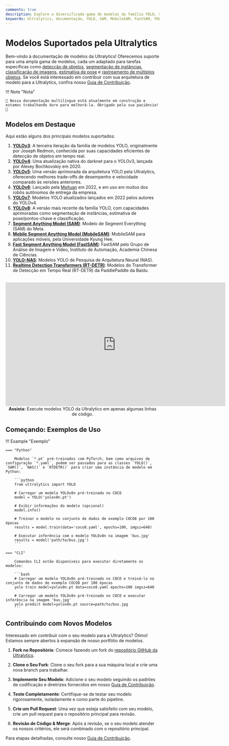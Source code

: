 ```yaml
---
comments: true
description: Explore a diversificada gama de modelos da família YOLO, SAM, MobileSAM, FastSAM, YOLO-NAS e RT-DETR suportados pela Ultralytics. Comece com exemplos de uso tanto para CLI quanto para Python.
keywords: Ultralytics, documentação, YOLO, SAM, MobileSAM, FastSAM, YOLO-NAS, RT-DETR, modelos, arquiteturas, Python, CLI
---
```


# Modelos Suportados pela Ultralytics

Bem-vindo à documentação de modelos da Ultralytics! Oferecemos suporte para uma ampla gama de modelos, cada um adaptado para tarefas específicas como [detecção de objetos](../tasks/detect.md), [segmentação de instâncias](../tasks/segment.md), [classificação de imagens](../tasks/classify.md), [estimativa de pose](../tasks/pose.md) e [rastreamento de múltiplos objetos](../modes/track.md). Se você está interessado em contribuir com sua arquitetura de modelo para a Ultralytics, confira nosso [Guia de Contribuição](../../help/contributing.md).

!!! Note "Nota"

    🚧 Nossa documentação multilíngue está atualmente em construção e estamos trabalhando duro para melhorá-la. Obrigado pela sua paciência! 🙏

## Modelos em Destaque

Aqui estão alguns dos principais modelos suportados:

1. **[YOLOv3](../../models/yolov3.md)**: A terceira iteração da família de modelos YOLO, originalmente por Joseph Redmon, conhecida por suas capacidades eficientes de detecção de objetos em tempo real.
2. **[YOLOv4](../../models/yolov4.md)**: Uma atualização nativa do darknet para o YOLOv3, lançada por Alexey Bochkovskiy em 2020.
3. **[YOLOv5](../../models/yolov5.md)**: Uma versão aprimorada da arquitetura YOLO pela Ultralytics, oferecendo melhores trade-offs de desempenho e velocidade comparado às versões anteriores.
4. **[YOLOv6](../../models/yolov6.md)**: Lançado pela [Meituan](https://about.meituan.com/) em 2022, e em uso em muitos dos robôs autônomos de entrega da empresa.
5. **[YOLOv7](../../models/yolov7.md)**: Modelos YOLO atualizados lançados em 2022 pelos autores do YOLOv4.
6. **[YOLOv8](../../models/yolov8.md)**: A versão mais recente da família YOLO, com capacidades aprimoradas como segmentação de instâncias, estimativa de pose/pontos-chave e classificação.
7. **[Segment Anything Model (SAM)](../../models/sam.md)**: Modelo de Segment Everything (SAM) do Meta.
8. **[Mobile Segment Anything Model (MobileSAM)](../../models/mobile-sam.md)**: MobileSAM para aplicações móveis, pela Universidade Kyung Hee.
9. **[Fast Segment Anything Model (FastSAM)](../../models/fast-sam.md)**: FastSAM pelo Grupo de Análise de Imagem e Vídeo, Instituto de Automação, Academia Chinesa de Ciências.
10. **[YOLO-NAS](../../models/yolo-nas.md)**: Modelos YOLO de Pesquisa de Arquitetura Neural (NAS).
11. **[Realtime Detection Transformers (RT-DETR)](../../models/rtdetr.md)**: Modelos do Transformer de Detecção em Tempo Real (RT-DETR) da PaddlePaddle da Baidu.

<p align="center">
  <br>
  <iframe width="720" height="405" src="https://www.youtube.com/embed/MWq1UxqTClU?si=nHAW-lYDzrz68jR0"
    title="Reprodutor de vídeos do YouTube" frameborder="0"
    allow="accelerometer; autoplay; clipboard-write; encrypted-media; gyroscope; picture-in-picture; web-share"
    allowfullscreen>
  </iframe>
  <br>
  <strong>Assista:</strong> Execute modelos YOLO da Ultralytics em apenas algumas linhas de código.
</p>

## Começando: Exemplos de Uso

!!! Example "Exemplo"

    === "Python"

        Modelos `*.pt` pré-treinados com PyTorch, bem como arquivos de configuração `*.yaml`, podem ser passados para as classes `YOLO()`, `SAM()`, `NAS()` e `RTDETR()` para criar uma instância de modelo em Python:

        ```python
        from ultralytics import YOLO

        # Carregar um modelo YOLOv8n pré-treinado no COCO
        model = YOLO('yolov8n.pt')

        # Exibir informações do modelo (opcional)
        model.info()

        # Treinar o modelo no conjunto de dados de exemplo COCO8 por 100 épocas
        results = model.train(data='coco8.yaml', epochs=100, imgsz=640)

        # Executar inferência com o modelo YOLOv8n na imagem 'bus.jpg'
        results = model('path/to/bus.jpg')
        ```

    === "CLI"

        Comandos CLI estão disponíveis para executar diretamente os modelos:

        ```bash
        # Carregar um modelo YOLOv8n pré-treinado no COCO e treiná-lo no conjunto de dados de exemplo COCO8 por 100 épocas
        yolo train model=yolov8n.pt data=coco8.yaml epochs=100 imgsz=640

        # Carregar um modelo YOLOv8n pré-treinado no COCO e executar inferência na imagem 'bus.jpg'
        yolo predict model=yolov8n.pt source=path/to/bus.jpg
        ```

## Contribuindo com Novos Modelos

Interessado em contribuir com o seu modelo para a Ultralytics? Ótimo! Estamos sempre abertos à expansão de nosso portfólio de modelos.

1. **Fork no Repositório**: Comece fazendo um fork do [repositório GitHub da Ultralytics](https://github.com/ultralytics/ultralytics).

2. **Clone o Seu Fork**: Clone o seu fork para a sua máquina local e crie uma nova branch para trabalhar.

3. **Implemente Seu Modelo**: Adicione o seu modelo seguindo os padrões de codificação e diretrizes fornecidos em nosso [Guia de Contribuição](../../help/contributing.md).

4. **Teste Completamente**: Certifique-se de testar seu modelo rigorosamente, isoladamente e como parte do pipeline.

5. **Crie um Pull Request**: Uma vez que esteja satisfeito com seu modelo, crie um pull request para o repositório principal para revisão.

6. **Revisão de Código & Merge**: Após a revisão, se o seu modelo atender os nossos critérios, ele será combinado com o repositório principal.

Para etapas detalhadas, consulte nosso [Guia de Contribuição](../../help/contributing.md).
